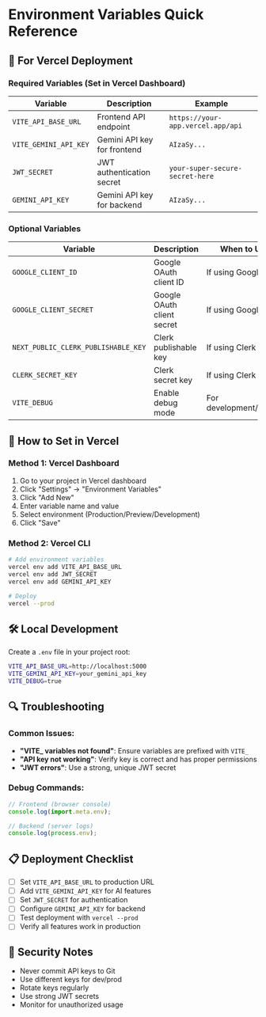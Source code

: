 # Environment Variables Quick Reference

## 🚀 For Vercel Deployment

### Required Variables (Set in Vercel Dashboard)

| Variable | Description | Example |
|----------|-------------|---------|
| `VITE_API_BASE_URL` | Frontend API endpoint | `https://your-app.vercel.app/api` |
| `VITE_GEMINI_API_KEY` | Gemini API key for frontend | `AIzaSy...` |
| `JWT_SECRET` | JWT authentication secret | `your-super-secure-secret-here` |
| `GEMINI_API_KEY` | Gemini API key for backend | `AIzaSy...` |

### Optional Variables

| Variable | Description | When to Use |
|----------|-------------|-------------|
| `GOOGLE_CLIENT_ID` | Google OAuth client ID | If using Google login |
| `GOOGLE_CLIENT_SECRET` | Google OAuth client secret | If using Google login |
| `NEXT_PUBLIC_CLERK_PUBLISHABLE_KEY` | Clerk publishable key | If using Clerk auth |
| `CLERK_SECRET_KEY` | Clerk secret key | If using Clerk auth |
| `VITE_DEBUG` | Enable debug mode | For development/testing |

## 🔧 How to Set in Vercel

### Method 1: Vercel Dashboard
1. Go to your project in Vercel dashboard
2. Click "Settings" → "Environment Variables"
3. Click "Add New"
4. Enter variable name and value
5. Select environment (Production/Preview/Development)
6. Click "Save"

### Method 2: Vercel CLI
```bash
# Add environment variables
vercel env add VITE_API_BASE_URL
vercel env add JWT_SECRET
vercel env add GEMINI_API_KEY

# Deploy
vercel --prod
```

## 🛠️ Local Development

Create a `.env` file in your project root:
```bash
VITE_API_BASE_URL=http://localhost:5000
VITE_GEMINI_API_KEY=your_gemini_api_key
VITE_DEBUG=true
```

## 🔍 Troubleshooting

### Common Issues:
- **"VITE_ variables not found"**: Ensure variables are prefixed with `VITE_`
- **"API key not working"**: Verify key is correct and has proper permissions
- **"JWT errors"**: Use a strong, unique JWT secret

### Debug Commands:
```javascript
// Frontend (browser console)
console.log(import.meta.env);

// Backend (server logs)
console.log(process.env);
```

## 📋 Deployment Checklist

- [ ] Set `VITE_API_BASE_URL` to production URL
- [ ] Add `VITE_GEMINI_API_KEY` for AI features
- [ ] Set `JWT_SECRET` for authentication
- [ ] Configure `GEMINI_API_KEY` for backend
- [ ] Test deployment with `vercel --prod`
- [ ] Verify all features work in production

## 🚨 Security Notes

- Never commit API keys to Git
- Use different keys for dev/prod
- Rotate keys regularly
- Use strong JWT secrets
- Monitor for unauthorized usage 